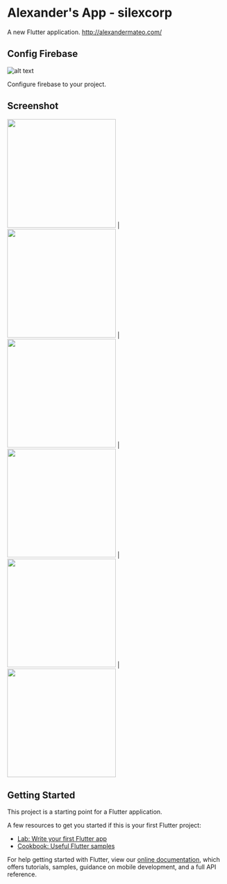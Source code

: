 # Alexander's App - silexcorp

A new Flutter application. http://alexandermateo.com/

## Config Firebase
![alt text](https://github.com/silexcorp/Alexander-Playlist/blob/master/screenshots/firebase-db.png)

Configure firebase to your project.

## Screenshot
<img src="https://github.com/silexcorp/Alexander-Playlist/blob/master/screenshots/Screenshot_20190430-090904.jpg" width="250"> | <img src="https://github.com/silexcorp/Alexander-Playlist/blob/master/screenshots/Screenshot_20190430-090922.jpg" width="250"> | <img src="https://github.com/silexcorp/Alexander-Playlist/blob/master/screenshots/Screenshot_20190430-090925.jpg" width="250"> | <img src="https://github.com/silexcorp/Alexander-Playlist/blob/master/screenshots/Screenshot_20190430-090928.jpg" width="250"> | <img src="https://github.com/silexcorp/Alexander-Playlist/blob/master/screenshots/Screenshot_20190430-084044.jpg" width="250"> | <img src="https://github.com/silexcorp/Alexander-Playlist/blob/master/screenshots/Screenshot_20190430-084100.jpg" width="250">

## Getting Started

This project is a starting point for a Flutter application.

A few resources to get you started if this is your first Flutter project:

- [Lab: Write your first Flutter app](https://flutter.io/docs/get-started/codelab)
- [Cookbook: Useful Flutter samples](https://flutter.io/docs/cookbook)

For help getting started with Flutter, view our 
[online documentation](https://flutter.io/docs), which offers tutorials, 
samples, guidance on mobile development, and a full API reference.
